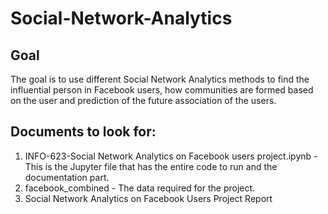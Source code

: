 # Social-Network-Analytics

## Goal 

The goal is to use different Social Network Analytics methods to find the influential person in Facebook users, how communities are formed based on the user and prediction of the future association of the users.


## Documents to look for:

1. INFO-623-Social Network Analytics on Facebook users project.ipynb - This is the Jupyter file that has the entire code to run and the documentation part. 
2. facebook_combined - The data required for the project.
3. Social Network Analytics on Facebook Users Project Report

